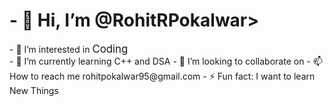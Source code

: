 <H1>- 👋 Hi, I’m @RohitRPokalwar> </H1>
- 👀 I’m interested in <big>Coding</big>
<br>
- 🌱 I’m currently learning C++ and DSA
- 💞️ I’m looking to collaborate on 
- 📫 How to reach me rohitpokalwar95@gmail.com
- ⚡ Fun fact: I want to learn New Things

<!---
RohitRPokalwar/RohitRPokalwar is a ✨ special ✨ repository because its `README.md` (this file) appears on your GitHub profile.
You can click the Preview link to take a look at your changes.
--->
